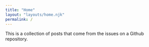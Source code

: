 ```yaml
---
title: "Home"
layout: "layouts/home.njk"
permalink: /
---
```


This is a collection of posts that come from the issues on a Github repository.